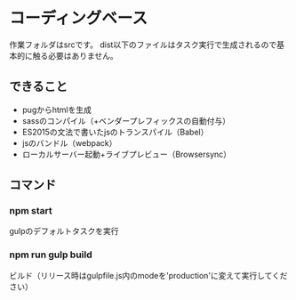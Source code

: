 # コーディングベース

作業フォルダはsrcです。
dist以下のファイルはタスク実行で生成されるので基本的に触る必要はありません。

## できること
- pugからhtmlを生成
- sassのコンパイル（+ベンダープレフィックスの自動付与）
- ES2015の文法で書いたjsのトランスパイル（Babel）
- jsのバンドル（webpack）
- ローカルサーバー起動+ライブプレビュー（Browsersync）

## コマンド

### npm start
gulpのデフォルトタスクを実行

### npm run gulp build
ビルド（リリース時はgulpfile.js内のmodeを'production'に変えて実行してください）
